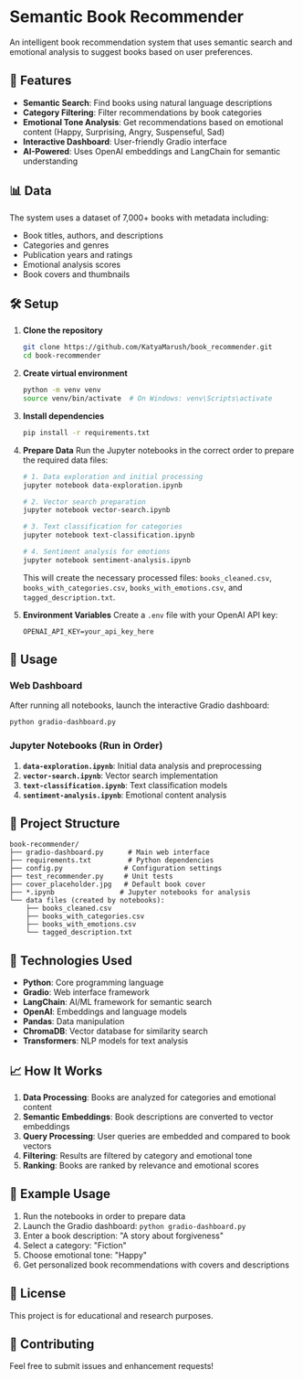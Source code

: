 # Semantic Book Recommender

An intelligent book recommendation system that uses semantic search and emotional analysis to suggest books based on user preferences.

## 🚀 Features

- **Semantic Search**: Find books using natural language descriptions
- **Category Filtering**: Filter recommendations by book categories
- **Emotional Tone Analysis**: Get recommendations based on emotional content (Happy, Surprising, Angry, Suspenseful, Sad)
- **Interactive Dashboard**: User-friendly Gradio interface
- **AI-Powered**: Uses OpenAI embeddings and LangChain for semantic understanding

## 📊 Data

The system uses a dataset of 7,000+ books with metadata including:
- Book titles, authors, and descriptions
- Categories and genres
- Publication years and ratings
- Emotional analysis scores
- Book covers and thumbnails

## 🛠️ Setup

1. **Clone the repository**
   ```bash
   git clone https://github.com/KatyaMarush/book_recommender.git
   cd book-recommender
   ```

2. **Create virtual environment**
   ```bash
   python -m venv venv
   source venv/bin/activate  # On Windows: venv\Scripts\activate
   ```

3. **Install dependencies**
   ```bash
   pip install -r requirements.txt
   ```

4. **Prepare Data**
   Run the Jupyter notebooks in the correct order to prepare the required data files:
   ```bash
   # 1. Data exploration and initial processing
   jupyter notebook data-exploration.ipynb
   
   # 2. Vector search preparation
   jupyter notebook vector-search.ipynb
   
   # 3. Text classification for categories
   jupyter notebook text-classification.ipynb
   
   # 4. Sentiment analysis for emotions
   jupyter notebook sentiment-analysis.ipynb
   ```
   This will create the necessary processed files: `books_cleaned.csv`, `books_with_categories.csv`, `books_with_emotions.csv`, and `tagged_description.txt`.

5. **Environment Variables**
   Create a `.env` file with your OpenAI API key:
   ```
   OPENAI_API_KEY=your_api_key_here
   ```

## 🚀 Usage

### Web Dashboard
After running all notebooks, launch the interactive Gradio dashboard:
```bash
python gradio-dashboard.py
```

### Jupyter Notebooks (Run in Order)
1. **`data-exploration.ipynb`**: Initial data analysis and preprocessing
2. **`vector-search.ipynb`**: Vector search implementation  
3. **`text-classification.ipynb`**: Text classification models
4. **`sentiment-analysis.ipynb`**: Emotional content analysis

## 📁 Project Structure

```
book-recommender/
├── gradio-dashboard.py      # Main web interface
├── requirements.txt         # Python dependencies
├── config.py               # Configuration settings
├── test_recommender.py     # Unit tests
├── cover_placeholder.jpg   # Default book cover
├── *.ipynb                # Jupyter notebooks for analysis
└── data files (created by notebooks):
    ├── books_cleaned.csv
    ├── books_with_categories.csv
    ├── books_with_emotions.csv
    └── tagged_description.txt
```

## 🔧 Technologies Used

- **Python**: Core programming language
- **Gradio**: Web interface framework
- **LangChain**: AI/ML framework for semantic search
- **OpenAI**: Embeddings and language models
- **Pandas**: Data manipulation
- **ChromaDB**: Vector database for similarity search
- **Transformers**: NLP models for text analysis

## 📈 How It Works

1. **Data Processing**: Books are analyzed for categories and emotional content
2. **Semantic Embeddings**: Book descriptions are converted to vector embeddings
3. **Query Processing**: User queries are embedded and compared to book vectors
4. **Filtering**: Results are filtered by category and emotional tone
5. **Ranking**: Books are ranked by relevance and emotional scores

## 🎯 Example Usage

1. Run the notebooks in order to prepare data
2. Launch the Gradio dashboard: `python gradio-dashboard.py`
3. Enter a book description: "A story about forgiveness"
4. Select a category: "Fiction"
5. Choose emotional tone: "Happy"
6. Get personalized book recommendations with covers and descriptions

## 📝 License

This project is for educational and research purposes.

## 🤝 Contributing

Feel free to submit issues and enhancement requests! 